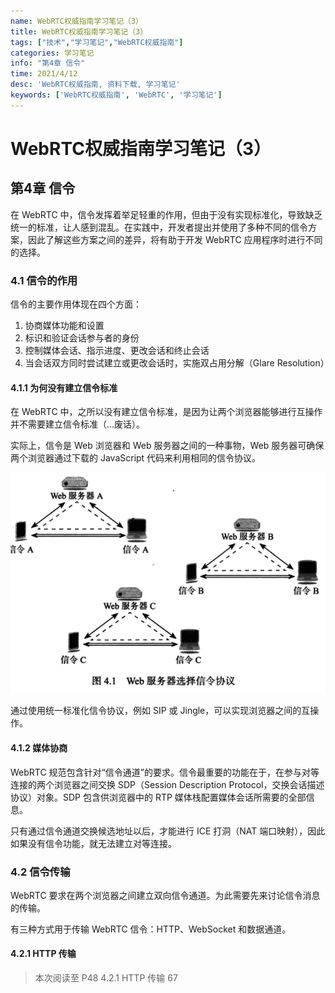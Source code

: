 ```yaml
---
name: WebRTC权威指南学习笔记（3）
title: WebRTC权威指南学习笔记（3）
tags: ["技术","学习笔记","WebRTC权威指南"]
categories: 学习笔记
info: "第4章 信令"
time: 2021/4/12
desc: 'WebRTC权威指南, 资料下载, 学习笔记'
keywords: ['WebRTC权威指南', 'WebRTC', '学习笔记']
---
```


# WebRTC权威指南学习笔记（3）

## 第4章 信令

在 WebRTC 中，信令发挥着举足轻重的作用，但由于没有实现标准化，导致缺乏统一的标准，让人感到混乱。在实践中，开发者提出并使用了多种不同的信令方案，因此了解这些方案之间的差异，将有助于开发 WebRTC 应用程序时进行不同的选择。

### 4.1 信令的作用

信令的主要作用体现在四个方面：

1. 协商媒体功能和设置
2. 标识和验证会话参与者的身份
3. 控制媒体会话、指示进度、更改会话和终止会话
4. 当会话双方同时尝试建立或更改会话时，实施双占用分解（Glare Resolution）

#### 4.1.1 为何没有建立信令标准

在 WebRTC 中，之所以没有建立信令标准，是因为让两个浏览器能够进行互操作并不需要建立信令标准（...废话）。

实际上，信令是 Web 浏览器和 Web 服务器之间的一种事物，Web 服务器可确保两个浏览器通过下载的 JavaScript 代码来利用相同的信令协议。

![4-1.png](./images/4-1.png)

通过使用统一标准化信令协议，例如 SIP 或 Jingle，可以实现浏览器之间的互操作。

#### 4.1.2 媒体协商

WebRTC 规范包含针对“信令通道”的要求。信令最重要的功能在于，在参与对等连接的两个浏览器之间交换 SDP（Session Description Protocol，交换会话描述协议）对象。SDP 包含供浏览器中的 RTP 媒体栈配置媒体会话所需要的全部信息。

只有通过信令通道交换候选地址以后，才能进行 ICE 打洞（NAT 端口映射），因此如果没有信令功能，就无法建立对等连接。

### 4.2 信令传输

WebRTC 要求在两个浏览器之间建立双向信令通道。为此需要先来讨论信令消息的传输。

有三种方式用于传输 WebRTC 信令：HTTP、WebSocket 和数据通道。

#### 4.2.1 HTTP 传输











> 本次阅读至 P48 4.2.1 HTTP 传输 67